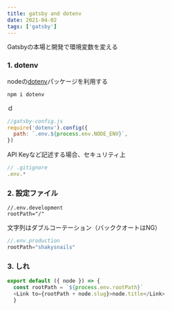 ```yaml
---
title: gatsby and dotenv
date: 2021-04-02
tags: ['gatsby']
---
```


Gatsbyの本場と開発で環境変数を変える

### 1. dotenv

nodeの[dotenv](https://www.npmjs.com/package/dotenv)パッケージを利用する

```shell
npm i dotenv
```

ｄ

```js
//gatsby-config.js
require('dotenv').config({
  path: `.env.${process.env.NODE_ENV}`,
})
```

API Keyなど記述する場合、セキュリティ上

```js
// .gitignore
.env.*
```



### 2. 設定ファイル

```JS
//.env.development
rootPath="/"
```

文字列はダブルコーテーション（バッククオートはNG）

```js
//.env.production
rootPath="shakysnails"
```

### 3. しれ

```js
export default ({ node }) => {
  const rootPath = `${process.env.rootPath}`
  <Link to={rootPath + node.slug}>node.title</Link>
  }
```

